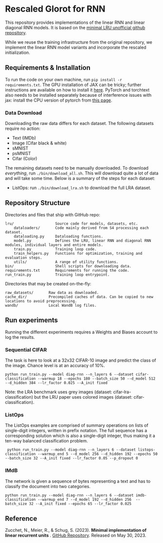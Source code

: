 # Rescaled Glorot for RNN


This repository provides implementations of the linear RNN and linear diagonal RNN models.
It is based on the [minimal LRU unofficial github repository](https://github.com/NicolasZucchet/minimal-LRU).

While we reuse the training infrastructure from the original repository, we implement the linear RNN model variants and incorporate the rescaled initialization.

## Requirements & Installation

To run the code on your own machine, run `pip install -r requirements.txt`. The GPU installation of
JAX can be tricky; further instructions are available on how to install it
[here](https://github.com/google/jax#installation). PyTorch and torchtext also needs to be installed separately
because of interference issues with jax: install the CPU version of pytorch from
[this page](https://pytorch.org/get-started/locally/).

### Data Download

Downloading the raw data differs for each dataset. The following datasets require no action:

- Text (IMDb)
- Image (Cifar black & white)
- sMNIST
- psMNIST
- Cifar (Color)

The remaining datasets need to be manually downloaded. To download _everything_,
run `./bin/download_all.sh`. This will download quite a lot of data and will take some time. Below is a summary of the steps for each dataset:

- ListOps: run `./bin/download_lra.sh` to download the full LRA dataset.

## Repository Structure

Directories and files that ship with GitHub repo:

```
lru/                   Source code for models, datasets, etc.
    dataloaders/       Code mainly derived from S4 processing each dataset.
    dataloading.py     Dataloading functions.
    model.py           Defines the LRU, linear RNN and diagonal RNN modules, individual layers and entire models.
    train.py           Training loop code.
    train_helpers.py   Functions for optimization, training and evaluation steps.
    utils/             A range of utility functions.
bin/                   Shell scripts for downloading data.
requirements.txt       Requirements for running the code.
run_train.py           Training loop entrypoint.
```

Directories that may be created on-the-fly:

```
raw_datasets/       Raw data as downloaded.
cache_dir/          Precompiled caches of data. Can be copied to new locations to avoid preprocessing.
wandb/              Local WandB log files.
```

## Run experiments

Running the different experiments requires a Weights and Biases account to log the results.


### Sequential CIFAR

The task is here to look at a 32x32 CIFAR-10 image and predict the class of the image. Chance level
is at an accuracy of 10%.

```
python run_train.py --model diag-rnn --n_layers 6 --dataset cifar-classification --warmup 18 --epochs 180 --batch_size 50 --d_model 512 --d_hidden 384 --lr_factor 0.025 --A_init fixed
```

Note: the LRA benchmark uses grey images (dataset: cifar-lra-classification) but the LRU paper uses
colored images (dataset: cifar-classification).

### ListOps

The ListOps examples are comprised of summary operations on lists of single-digit integers, written
in prefix notation. The full sequence has a corresponding solution which is also a single-digit
integer, thus making it a ten-way balanced classification problem.

```
 python run_train.py --model diag-rnn --n_layers 6 --dataset listops-classification --warmup_end 5 --d_model 256 --d_hidden 192 --epochs 50 --batch_size 32 --A_init fixed --lr_factor 0.05 --p_dropout 0
```

### IMdB

The network is given a sequence of bytes representing a text and has to classify the document into
two categories.

```
python run_train.py --model diag-rnn --n_layers 6 --dataset imdb-classification --warmup_end 7 --d_model 192 --d_hidden 256  --batch_size 32 --A_init fixed --epochs 65 --lr_factor 0.025
```

## Reference
Zucchet, N., Meier, R., & Schug, S. (2023). **Minimal implementation of linear recurrent units** . [GitHub Repository](https://github.com/NicolasZucchet/minimal-LRU). Released on May 30, 2023.



